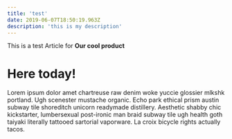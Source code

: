 ```yaml
---
title: 'test'
date: 2019-06-07T18:50:19.963Z
description: 'this is my description'
---
```


This is a test Article for **Our cool product**

# Here today!

Lorem ipsum dolor amet chartreuse raw denim woke yuccie glossier mlkshk portland. Ugh scenester mustache organic. Echo park ethical prism austin subway tile shoreditch unicorn readymade distillery. Aesthetic shabby chic kickstarter, lumbersexual post-ironic man braid subway tile ugh health goth taiyaki literally tattooed sartorial vaporware. La croix bicycle rights actually tacos.
